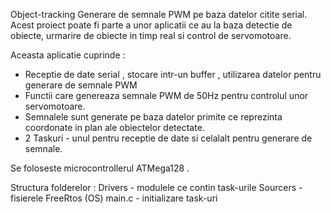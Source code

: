 Object-tracking
Generare de semnale PWM pe baza datelor citite serial. Acest proiect poate fi parte a unor aplicatii ce au la baza detectie de obiecte, urmarire de obiecte in timp real si control de servomotoare.

Aceasta aplicatie cuprinde : 
  - Receptie de date serial , stocare intr-un buffer , utilizarea datelor pentru generare de semnale PWM
  - Functii care genereaza semnale PWM de 50Hz pentru controlul unor servomotoare.
  - Semnalele sunt generate pe baza datelor primite ce reprezinta coordonate in plan ale obiectelor detectate.
  - 2 Taskuri - unul pentru receptie de date si celalalt pentru generare de semnale. 
  
Se foloseste microcontrollerul ATMega128 .

Structura folderelor :  Drivers - modulele ce contin task-urile 
                        Sourcers - fisierele FreeRtos (OS)
                        main.c - initializare task-uri

